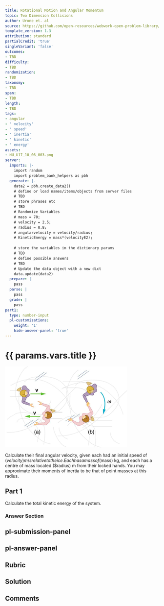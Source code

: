 ```yaml
---
title: Rotational Motion and Angular Momentum
topic: Two Dimension Collisions
author: Urone et. al
source: https://github.com/open-resources/webwork-open-problem-library/tree/master/Contrib/BrockPhysics/College_Physics_Urone/10.Rotational_Motion_and_Angular_Momentum/10-06.Two_Dimension_Collisions/NU_U17_10_06_003.pg
template_version: 1.3
attribution: standard
partialCredit: 'true'
singleVariant: 'false'
outcomes:
- TBD
difficulty:
- TBD
randomization:
- TBD
taxonomy:
- TBD
span:
- TBD
length:
- TBD
tags:
- angular
- ' velocity'
- ' speed'
- ' inertia'
- ' kinetic'
- ' energy'
assets:
- NU_U17_10_06_003.png
server:
  imports: |-
    import random
    import problem_bank_helpers as pbh
  generate: |-
    data2 = pbh.create_data2()
    # define or load names/items/objects from server files
    # TBD
    # store phrases etc
    # TBD
    # Randomize Variables
    # mass = 70;
    # velocity = 2.5;
    # radius = 0.8;
    # angularvelocity = velocity/radius;
    # KineticEnergy = mass*(velocityE2);

    # store the variables in the dictionary params
    # TBD
    # define possible answers
    # TBD
    # Update the data object with a new dict
    data.update(data2)
  prepare: |
    pass
  parse: |
    pass
  grade: |
    pass
part1:
  type: number-input
  pl-customizations:
    weight: '1'
    hide-answer-panel: 'true'
---
```


# {{ params.vars.title }} 

![Skaters.](NU_U17_10_06_003.png)

Calculate their final angular velocity, given each had an initial speed of ($velocity) m/s relative to the ice. Each has a mass of ($mass) kg, and each has a centre of mass located ($radius) m from their locked hands. You may approximate their moments of inertia to be that of point masses at this radius.

## Part 1 
Calculate the total kinetic energy of the system. 


 ### Answer Section


## pl-submission-panel 


## pl-answer-panel 


## Rubric 


## Solution 


## Comments 


